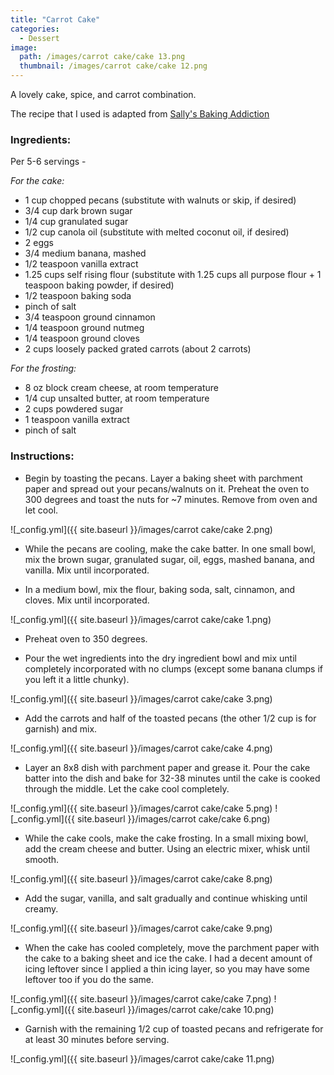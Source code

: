 ```yaml
---
title: "Carrot Cake"
categories:
  - Dessert
image:
  path: /images/carrot cake/cake 13.png
  thumbnail: /images/carrot cake/cake 12.png
---
```


A lovely cake, spice, and carrot combination.

The recipe that I used is adapted from [Sally's Baking Addiction](https://sallysbakingaddiction.com/my-favorite-carrot-cake-recipe/#tasty-recipes-69458)

### Ingredients:

Per 5-6 servings - 

_For the cake:_

* 1 cup chopped pecans (substitute with walnuts or skip, if desired)
* 3/4 cup dark brown sugar
* 1/4 cup granulated sugar
* 1/2 cup canola oil (substitute with melted coconut oil, if desired)
* 2 eggs
* 3/4 medium banana, mashed
* 1/2 teaspoon vanilla extract
* 1.25 cups self rising flour (substitute with 1.25 cups all purpose flour + 1 teaspoon baking powder, if desired)
* 1/2 teaspoon baking soda
* pinch of salt
* 3/4 teaspoon ground cinnamon
* 1/4 teaspoon ground nutmeg
* 1/4 teaspoon ground cloves
* 2 cups loosely packed grated carrots (about 2 carrots)

_For the frosting:_

* 8 oz block cream cheese, at room temperature
* 1/4 cup unsalted butter, at room temperature
* 2 cups powdered sugar
* 1 teaspoon vanilla extract
* pinch of salt


### Instructions:

* Begin by toasting the pecans. Layer a baking sheet with parchment paper and spread out your pecans/walnuts on it. Preheat the oven to 300 degrees and toast the nuts for ~7 minutes. Remove from oven and let cool.

![_config.yml]({{ site.baseurl }}/images/carrot cake/cake 2.png)

* While the pecans are cooling, make the cake batter. In one small bowl, mix the brown sugar, granulated sugar, oil, eggs, mashed banana, and vanilla. Mix until incorporated.

* In a medium bowl, mix the flour, baking soda, salt, cinnamon, and cloves. Mix until incorporated.

![_config.yml]({{ site.baseurl }}/images/carrot cake/cake 1.png)

* Preheat oven to 350 degrees.

* Pour the wet ingredients into the dry ingredient bowl and mix until completely incorporated with no clumps (except some banana clumps if you left it a little chunky).

![_config.yml]({{ site.baseurl }}/images/carrot cake/cake 3.png)

* Add the carrots and half of the toasted pecans (the other 1/2 cup is for garnish) and mix. 

![_config.yml]({{ site.baseurl }}/images/carrot cake/cake 4.png)

* Layer an 8x8 dish with parchment paper and grease it. Pour the cake batter into the dish and bake for 32-38 minutes until the cake is cooked through the middle. Let the cake cool completely.

![_config.yml]({{ site.baseurl }}/images/carrot cake/cake 5.png)
![_config.yml]({{ site.baseurl }}/images/carrot cake/cake 6.png)

* While the cake cools, make the cake frosting. In a small mixing bowl, add the cream cheese and butter. Using an electric mixer, whisk until smooth. 

![_config.yml]({{ site.baseurl }}/images/carrot cake/cake 8.png)

* Add the sugar, vanilla, and salt gradually and continue whisking until creamy. 

![_config.yml]({{ site.baseurl }}/images/carrot cake/cake 9.png)

* When the cake has cooled completely, move the parchment paper with the cake to a baking sheet and ice the cake. I had a decent amount of icing leftover since I applied a thin icing layer, so you may have some leftover too if you do the same. 

![_config.yml]({{ site.baseurl }}/images/carrot cake/cake 7.png)
![_config.yml]({{ site.baseurl }}/images/carrot cake/cake 10.png)

* Garnish with the remaining 1/2 cup of toasted pecans and refrigerate for at least 30 minutes before serving.

![_config.yml]({{ site.baseurl }}/images/carrot cake/cake 11.png)

